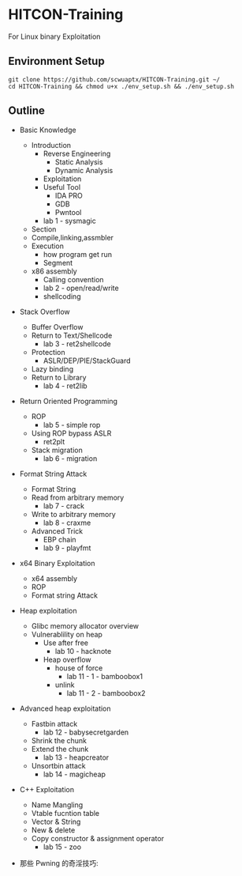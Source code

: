 # HITCON-Training
For Linux binary Exploitation

## Environment Setup

    git clone https://github.com/scwuaptx/HITCON-Training.git ~/
    cd HITCON-Training && chmod u+x ./env_setup.sh && ./env_setup.sh

## Outline

+ Basic Knowledge
	+ Introduction
		+ Reverse Engineering
			+ Static Analysis
			+ Dynamic Analysis 
		+ Exploitation
		+ Useful Tool
			+ IDA PRO
			+ GDB
			+ Pwntool
		+ lab 1 - sysmagic
	+ Section
	+ Compile,linking,assmbler
	+ Execution
		+ how program get run
		+ Segment 
	+ x86 assembly
		+ Calling convention 
		+ lab 2 - open/read/write
		+ shellcoding
+ Stack Overflow
	+ Buffer Overflow
	+ Return to Text/Shellcode
		+ lab 3 - ret2shellcode 
	+ Protection
		+ ASLR/DEP/PIE/StackGuard
	+ Lazy binding
	+ Return to Library
		+ lab 4 - ret2lib 
+ Return Oriented Programming
	+ ROP
		+ lab 5 - simple rop 
	+ Using ROP bypass ASLR
		+ ret2plt
	+ Stack migration
		+ lab 6 - migration
+ Format String Attack
	+ Format String 
	+ Read from arbitrary memory
		+ lab 7 - crack
	+ Write to arbitrary memory
		+ lab 8 - craxme
	+ Advanced Trick
		+ EBP chain 
		+ lab 9 - playfmt 
+ x64 Binary Exploitation
	+ x64 assembly
	+ ROP
	+ Format string Attack

+ Heap exploitation
	+ Glibc memory allocator overview
	+ Vulnerablility on heap
		+ Use after free
			+ lab 10 - hacknote
		+ Heap overflow 
			+ house of force 
				+ lab 11 - 1 - bamboobox1
			+ unlink
				+ lab 11 - 2 - bamboobox2
+ Advanced heap exploitation
	+ Fastbin attack
		+ lab 12 - babysecretgarden 
	+ Shrink the chunk
	+ Extend the chunk
		+ lab 13 -  heapcreator
	+ Unsortbin attack
		+ lab 14 - magicheap
+ C++ Exploitation
	+ Name Mangling 
	+ Vtable fucntion table
	+ Vector & String
	+ New & delete
	+ Copy constructor & assignment operator
		+ lab 15 - zoo 
+ 那些 Pwning 的奇淫技巧:
